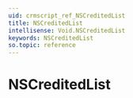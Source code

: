 ```yaml
---
uid: crmscript_ref_NSCreditedList
title: NSCreditedList
intellisense: Void.NSCreditedList
keywords: NSCreditedList
so.topic: reference
---
```


# NSCreditedList

